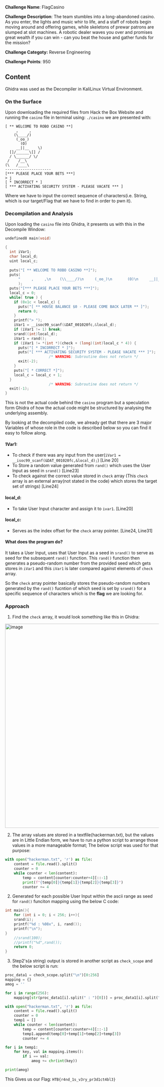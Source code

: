 **Challenge Name**: FlagCasino

**Challenge Description**: The team stumbles into a long-abandoned casino. As you enter, the lights and music whir to life, and a staff of robots begin moving around and offering games, while skeletons of prewar patrons are slumped at slot machines. A robotic dealer waves you over and promises great wealth if you can win - can you beat the house and gather funds for the mission?

**Challenge Categoty:** Reverse Engineering

**Challenge Points**: 950

## Content
Ghidra was used as the Decompiler in KaliLinux Virtual Environment.

### On the Surface 
Upon downloading the required files from Hack the Box Website and running the `casino` file in terminal using: `./casino` we are presented with:
```
[ ** WELCOME TO ROBO CASINO **]
     ,     ,
    (\____/)
     (_oo_)
       (O)
     __||__    \)
  []/______\[] /
  / \______/ \/
 /    /__\
(\   /____\
---------------------
[*** PLEASE PLACE YOUR BETS ***]
> j
[ * INCORRECT * ]
[ *** ACTIVATING SECURITY SYSTEM - PLEASE VACATE *** ]
```
Where we have to input the correct sequence of characters(i.e. String, which is our target/Flag that we have to find in order to pwn it).

### Decompilation and Analysis
Upon loading the `casino` file into Ghidra, it presents us with this in the Decompile Window:
```c
undefined8 main(void)

{
  int iVar1;
  char local_d;
  uint local_c;
  
  puts("[ ** WELCOME TO ROBO CASINO **]");
  puts(
      "     ,     ,\n    (\\____/)\n     (_oo_)\n       (O)\n     __||__    \\)\n  []/______\\[] /\n   / \\______/ \\/\n /    /__\\\n(\\   /____\\\n---------------------"
      );
  puts("[*** PLEASE PLACE YOUR BETS ***]");
  local_c = 0;
  while( true ) {
    if (0x1c < local_c) {
      puts("[ ** HOUSE BALANCE $0 - PLEASE COME BACK LATER ** ]");
      return 0;
    }
    printf("> ");
    iVar1 = __isoc99_scanf(&DAT_001020fc,&local_d);
    if (iVar1 != 1) break;
    srand((int)local_d);
    iVar1 = rand();
    if (iVar1 != *(int *)(check + (long)(int)local_c * 4)) {
      puts("[ * INCORRECT * ]");
      puts("[ *** ACTIVATING SECURITY SYSTEM - PLEASE VACATE *** ]");
                    /* WARNING: Subroutine does not return */
      exit(-2);
    }
    puts("[ * CORRECT *]");
    local_c = local_c + 1;
  }
                    /* WARNING: Subroutine does not return */
  exit(-1);
}
```
This is not the actual code behind the `casino` program but a speculation form Ghidra of how the actual code might be structured by analysing the underlying assembly.

By looking at the decompiled code, we already get that there are 3 major Variables of whose role in the code is described below so you can find it easy to follow along.
#### **1Var1**: 
- To check if there was any input from the user(`iVar1 = __isoc99_scanf(&DAT_001020fc,&local_d);`) [Line 20]
- To Store a random value generated from `rand()` which uses the User Input as seed in `srand()` [Line23]
- To check against the correct value stored in `check` array (This `check` array is an external array(not stated in the code) which stores the target set of strings) [Line24]
#### **local_d**:
- To take User Input character and assign it to `ivar1`. [Line20]
#### **local_c**:
- Serves as the index offset for the `check` array pointer. [Line24, Line31]

#### What does the program do?
It takes a User Input, uses that User Input as a seed in `srand()` to serve as seed for the subsequent `rand()` function.
This `rand()` function then generates a pseudo-random number from the provided seed which gets stores in `iVar1` and this `iVar1` is later compared against elements of `check` array.

So the `check` array pointer basically stores the pseudo-random numbers generated by the `rand()` fucntion of which seed is set by `srand()` for a specific sequence of characters which is the **flag** we are looking for.

### Approach
1. Find the `check` array, it would look something like this in Ghidra:
<img width="1168" height="666" alt="image" src="https://github.com/user-attachments/assets/9755bb5e-7a46-4faf-94b2-51e72d8a7b29" />

2. The array values are stored in a textfile(hackerman.txt), but the values are in Little Endian form, we have to run a python script to arrange those values in a more manageable format; The below script was used for that purpose:
```py
with open("hackerman.txt", 'r') as file:
    content = file.read().split()
    counter = 0
    while counter < len(content):
        temp = content[counter:counter+4][::-1]
        print(f"{temp[0]}{temp[1]}{temp[2]}{temp[3]}")
        counter += 4
```
2. Generated for each possible User Input within the ascii range as seed for `rand()` funciton mapping using the below C code:
```c
int main(){
	for (int i = 0; i < 256; i++){
	srand(i);
	printf("%d : %08x", i, rand());
	printf("\n");
}
	//srand(100);
	//printf("%d",rand());
    return 0;
}
```
3. Step2's(a string) output is stored in another script as `check_scope` and the below script is run:
```py
proc_data1 = check_scope.split("\n")[0:256]
mapping = {}
amog = ''

for i in range(256):
    mapping[str(proc_data1[i].split(" : ")[0])] = proc_data1[i].split(" : ")[1]

with open("hackerman.txt", 'r') as file:
    content = file.read().split()
    counter = 0
    temp1 = []
    while counter < len(content):
        temp = content[counter:counter+4][::-1]
        temp1.append(temp[0]+temp[1]+temp[2]+temp[3])
        counter += 4

for i in temp1:
    for key, val in mapping.items():
        if i == val:
            amog += chr(int(key))

print(amog)
```
This Gives us our Flag: `HTB{r4nd_1s_v3ry_pr3d1ct4bl3}`
